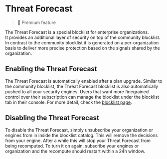 # Threat Forecast

> 🌟 Premium feature

The Threat Forecast is a special blocklist for enterprise organizations.  
It provides an additional layer of security on top of the community blocklist. In contrast to the community blocklist it is generated on a per-organization basis to deliver more precise protection based on the signals shared by the organization. 

## Enabling the Threat Forecast

The Threat Forecast is automatically enabled after a plan upgrade. Similar to the community blocklist, the Threat Forecast blocklist is also automatically pushed to all your security engines. Users that want more finegrained control over their subscription can manage the blocklist under the blocklist tab in their console. For more detail, check the [blocklist page](/console/blocklists/subscription.md).

## Disabling the Threat Forecast

To disable the Threat Forecast, simply unsubscribe your organization or engines from in inside the blocklist catalog. This will remove the decisions from your engine. After a while this will stop your Threat Forecast from being recomputed. To turn it on again, subscribe your engines or organization and the recompute should restart within a 24h window.
